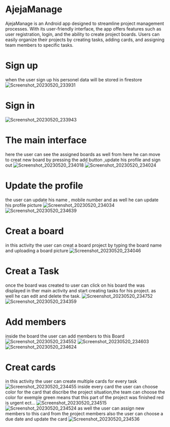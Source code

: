 # AjejaManage
AjejaManage is an Android app designed to streamline project management processes. With its user-friendly interface, the app offers features such as user registration, login, and the ability to create project boards. Users can easily organize their projects by creating tasks, adding cards, and assigning team members to specific tasks.

# Sign up 
when the user sign up his personel data will be stored in firestore 
![Screenshot_20230520_233931](https://github.com/Ajejja/AjejaManage/assets/122018379/6675f046-bbd0-486e-919e-440ca06d2abf)
# Sign in 
![Screenshot_20230520_233943](https://github.com/Ajejja/AjejaManage/assets/122018379/590e1b60-0e48-4a76-a76e-74aa3cfec299)
# The main interface 
here the user can see the assigned boards as well from here he can move to creat new board by pressing the add button ,update his profile and sign out 
![Screenshot_20230520_234018](https://github.com/Ajejja/AjejaManage/assets/122018379/b9077f55-d2f5-4a3a-926f-da864fe38374)
![Screenshot_20230520_234024](https://github.com/Ajejja/AjejaManage/assets/122018379/a8d833ed-9a83-4c4e-8145-d0ffe7bc3bbd)
# Update the profile 
the user can update his name , mobile number and as well he can update his profile picture
![Screenshot_20230520_234034](https://github.com/Ajejja/AjejaManage/assets/122018379/1bcc2fd6-8719-45df-b253-ceee3697689b)
![Screenshot_20230520_234639](https://github.com/Ajejja/AjejaManage/assets/122018379/87e35dc9-853f-4f47-8ecf-558e9ca9dc8d)
# Creat a board
in this activity the user can creat a board project by typing the board name and uploading a board picture
![Screenshot_20230520_234046](https://github.com/Ajejja/AjejaManage/assets/122018379/8e2de9aa-2374-4781-947d-8102aca42119)
# Creat a Task
once the board was created to user can click on his board the was displayed in ther main activity 
and start creating tasks for his project.
as well he can edit and delete the task.
![Screenshot_20230520_234752](https://github.com/Ajejja/AjejaManage/assets/122018379/d07cdfd8-0d1d-4db9-84ca-a87569d856e0)
![Screenshot_20230520_234359](https://github.com/Ajejja/AjejaManage/assets/122018379/7324b1de-c5a1-4da4-a2c5-ec29d2ba72bb)
# Add members 
inside the board the user can add members to this Board
![Screenshot_20230520_234552](https://github.com/Ajejja/AjejaManage/assets/122018379/62803972-02c6-460d-808e-a8fbd2ec547c)
![Screenshot_20230520_234603](https://github.com/Ajejja/AjejaManage/assets/122018379/0024b6ee-80aa-494d-ac8b-985744553b1a)
![Screenshot_20230520_234624](https://github.com/Ajejja/AjejaManage/assets/122018379/db4488fb-1bab-4fe5-a8a2-f50bf9e82a3a)
# Creat cards
in this activity the user can create multiple cards for every task
![Screenshot_20230520_234455](https://github.com/Ajejja/AjejaManage/assets/122018379/b2bdca98-d58a-45a9-962e-6b185d8b0918)
inside every card the user can choose color for the card that discribe the project situation,the team can choose the color for exemple green means that this part of the project was finished 
red is urgent ect...
![Screenshot_20230520_234515](https://github.com/Ajejja/AjejaManage/assets/122018379/7124ab97-1245-4f7a-8e9a-1d493be36487)
![Screenshot_20230520_234524](https://github.com/Ajejja/AjejaManage/assets/122018379/ca8c07f5-39cc-4644-85b0-e39efd56fa04)
as well the user can assign new members to this card from the project members 
also the user can choose a due date and update the card
![Screenshot_20230520_234536](https://github.com/Ajejja/AjejaManage/assets/122018379/e9511db2-fe04-4dc5-80ea-49806500c1cd)


